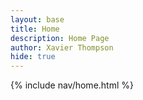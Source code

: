 ```yaml
---
layout: base
title: Home
description: Home Page
author: Xavier Thompson
hide: true
---
```


<!-- Liquid:  statements -->

<!-- Include submenu from _includes to top of pages -->
{% include nav/home.html %}